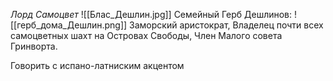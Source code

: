 *Лорд Самоцвет*
![[Блас_Дешлин.jpg]]
Семейный Герб Дешлинов:
![[герб_дома_Дешлин.png]]
Заморский аристократ, Владелец почти всех самоцветных шахт на Островах Свободы, Член Малого совета Гринворта. 

Говорить с испано-латниским акцентом
